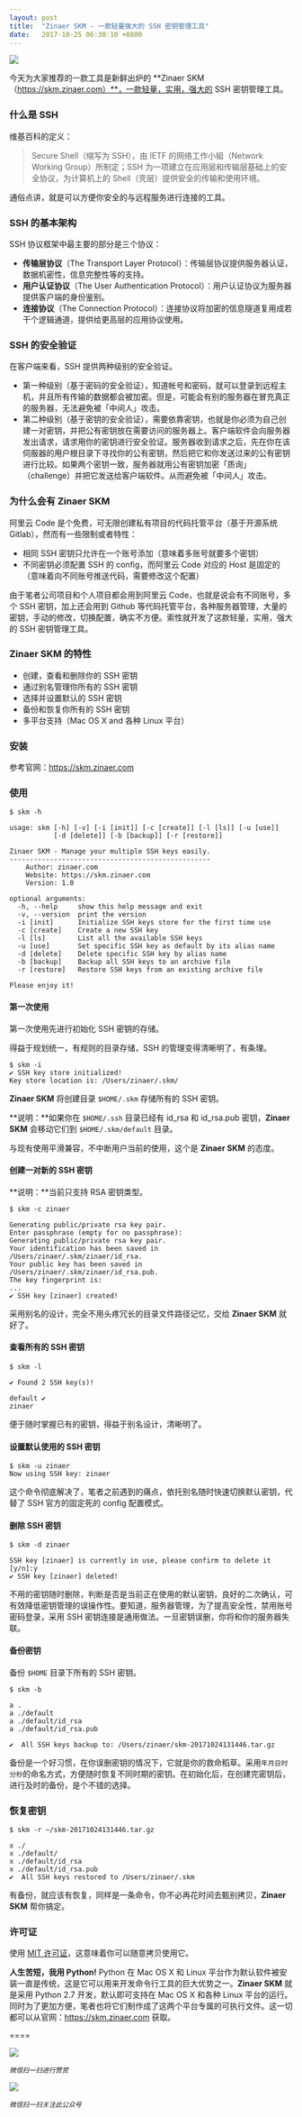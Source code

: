 ```yaml
---
layout: post
title:  "Zinaer SKM - 一款轻量强大的 SSH 密钥管理工具"
date:   2017-10-25 06:30:10 +0800
---
```

![](http://pic.zinaer.com/201710/zinaer_skm_index.png!/fw/600)

今天为大家推荐的一款工具是新鲜出炉的 **Zinaer SKM（https://skm.zinaer.com）**，一款轻量，实用，强大的 SSH 密钥管理工具。

### 什么是 SSH

维基百科的定义：

>Secure Shell（缩写为 SSH），由 IETF 的网络工作小組（Network Working Group）所制定；SSH 为一项建立在应用层和传输层基础上的安全协议，为计算机上的 Shell（壳层）提供安全的传输和使用环境。

通俗点讲，就是可以方便你安全的与远程服务进行连接的工具。

### SSH 的基本架构

SSH 协议框架中最主要的部分是三个协议：

* **传输层协议**（The Transport Layer Protocol）：传输层协议提供服务器认证，数据机密性，信息完整性等的支持。
* **用户认证协议**（The User Authentication Protocol）：用户认证协议为服务器提供客户端的身份鉴别。
* **连接协议**（The Connection Protocol）：连接协议将加密的信息隧道复用成若干个逻辑通道，提供给更高层的应用协议使用。

### SSH 的安全验证

在客户端来看，SSH 提供两种级别的安全验证。

* 第一种级别（基于密码的安全验证），知道帐号和密码，就可以登录到远程主机，并且所有传输的数据都会被加密。但是，可能会有别的服务器在冒充真正的服务器，无法避免被「中间人」攻击。
* 第二种级别（基于密钥的安全验证），需要依靠密钥，也就是你必须为自己创建一对密钥，并把公有密钥放在需要访问的服务器上。客户端软件会向服务器发出请求，请求用你的密钥进行安全验证。服务器收到请求之后，先在你在该伺服器的用户根目录下寻找你的公有密钥，然后把它和你发送过来的公有密钥进行比较。如果两个密钥一致，服务器就用公有密钥加密「质询」（challenge）并把它发送给客户端软件。从而避免被「中间人」攻击。

### 为什么会有 Zinaer SKM

阿里云 Code 是个免费，可无限创建私有项目的代码托管平台（基于开源系统 Gitlab），然而有一些限制或者特性：

* 相同 SSH 密钥只允许在一个账号添加（意味着多账号就要多个密钥）
* 不同密钥必须配置 SSH 的 config，而阿里云 Code 对应的 Host 是固定的（意味着向不同账号推送代码，需要修改这个配置）

由于笔者公司项目和个人项目都会用到阿里云 Code，也就是说会有不同账号，多个 SSH 密钥，加上还会用到 Github 等代码托管平台，各种服务器管理，大量的密钥，手动的修改，切换配置，确实不方便。索性就开发了这款轻量，实用，强大的 SSH 密钥管理工具。

### Zinaer SKM 的特性

* 创建，查看和删除你的 SSH 密钥
* 通过别名管理你所有的 SSH 密钥
* 选择并设置默认的 SSH 密钥
* 备份和恢复你所有的 SSH 密钥
* 多平台支持（Mac OS X and 各种 Linux 平台）

### 安装

参考官网：https://skm.zinaer.com

### 使用

```
$ skm -h

usage: skm [-h] [-v] [-i [init]] [-c [create]] [-l [ls]] [-u [use]]
           [-d [delete]] [-b [backup]] [-r [restore]]

Zinaer SKM - Manage your multiple SSH keys easily.
--------------------------------------------------
    Author: zinaer.com
    Website: https://skm.zinaer.com
    Version: 1.0

optional arguments:
  -h, --help     show this help message and exit
  -v, --version  print the version
  -i [init]      Initialize SSH keys store for the first time use
  -c [create]    Create a new SSH key
  -l [ls]        List all the available SSH keys
  -u [use]       Set specific SSH key as default by its alias name
  -d [delete]    Delete specific SSH key by alias name
  -b [backup]    Backup all SSH keys to an archive file
  -r [restore]   Restore SSH keys from an existing archive file

Please enjoy it!
```
#### 第一次使用

第一次使用先进行初始化 SSH 密钥的存储。

得益于规划统一，有规则的目录存储，SSH 的管理变得清晰明了，有条理。

```
$ skm -i
✔ SSH key store initialized!
Key store location is: /Users/zinaer/.skm/
```

**Zinaer SKM** 将创建目录 `$HOME/.skm` 存储所有的 SSH 密钥。

**说明：**如果你在 `$HOME/.ssh` 目录已经有 id_rsa 和 id_rsa.pub 密钥，**Zinaer SKM** 会移动它们到 `$HOME/.skm/default` 目录。

与现有使用平滑兼容，不中断用户当前的使用，这个是 **Zinaer SKM** 的态度。

#### 创建一对新的 SSH 密钥

**说明：**当前只支持 RSA 密钥类型。

```
$ skm -c zinaer

Generating public/private rsa key pair.
Enter passphrase (empty for no passphrase):
Generating public/private rsa key pair.
Your identification has been saved in /Users/zinaer/.skm/zinaer/id_rsa.
Your public key has been saved in /Users/zinaer/.skm/zinaer/id_rsa.pub.
The key fingerprint is:
...
✔ SSH key [zinaer] created!
```

采用别名的设计，完全不用头疼冗长的目录文件路径记忆，交给 **Zinaer SKM** 就好了。

#### 查看所有的 SSH 密钥

```
$ skm -l

✔ Found 2 SSH key(s)!

default ✔
zinaer
```

便于随时掌握已有的密钥，得益于别名设计，清晰明了。

#### 设置默认使用的 SSH 密钥

```
$ skm -u zinaer
Now using SSH key: zinaer
```

这个命令彻底解决了，笔者之前遇到的痛点，依托别名随时快速切换默认密钥，代替了 SSH 官方的固定死的 config 配置模式。

#### 删除 SSH 密钥

```
$ skm -d zinaer

SSH key [zinaer] is currently in use, please confirm to delete it [y/n]:y
✔ SSH key [zinaer] deleted!
```

不用的密钥随时删除，判断是否是当前正在使用的默认密钥，良好的二次确认，可有效降低密钥管理的误操作性。要知道，服务器管理，为了提高安全性，禁用账号密码登录，采用 SSH 密钥连接是通用做法。一旦密钥误删，你将和你的服务器失联。

#### 备份密钥

备份 `$HOME` 目录下所有的 SSH 密钥。

```
$ skm -b

a .
a ./default
a ./default/id_rsa
a ./default/id_rsa.pub

✔  All SSH keys backup to: /Users/zinaer/skm-20171024131446.tar.gz
```

备份是一个好习惯，在你误删密钥的情况下，它就是你的救命稻草。采用`年月日时分秒`的命名方式，方便随时恢复不同时期的密钥。在初始化后，在创建完密钥后，进行及时的备份，是个不错的选择。

### 恢复密钥

```
$ skm -r ~/skm-20171024131446.tar.gz

x ./
x ./default/
x ./default/id_rsa
x ./default/id_rsa.pub
✔  All SSH keys restored to /Users/zinaer/.skm
```
有备份，就应该有恢复，同样是一条命令，你不必再花时间去甄别拷贝，**Zinaer SKM** 帮你搞定。

### 许可证

使用 [MIT 许可证](https://github.com/zinaer/zinaer-skm/blob/master/LICENSE)，这意味着你可以随意拷贝使用它。

**人生苦短，我用 Python!** Python 在 Mac OS X 和 Linux 平台作为默认软件被安装一直是传统，这是它可以用来开发命令行工具的巨大优势之一。**Zinaer SKM** 就是采用 Python 2.7 开发，默认即可支持在 Mac OS X 和各种 Linux 平台的运行。同时为了更加方便，笔者也将它们制作成了这两个平台专属的可执行文件。这一切都可以从官网：https://skm.zinaer.com 获取。

====

![](http://pic.zinaer.com/201710/zanshang.jpg)

<small>*微信扫一扫进行赞赏*</small>

![](http://pic.zinaer.com/201710/zinaer_wx.jpg)

<small>*微信扫一扫关注此公众号*</small>
